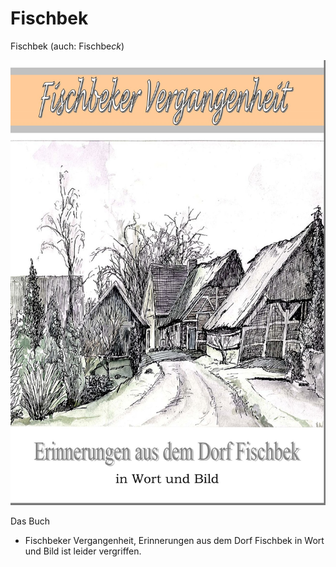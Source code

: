 # Fischbek

Fischbek (auch: Fischbe*ck*)

![](/img/Fischbeker_Vergangenheit_IMG.jpg)

Das Buch
- Fischbeker Vergangenheit, Erinnerungen aus dem Dorf Fischbek in Wort und Bild
ist leider vergriffen.
